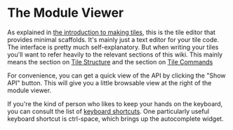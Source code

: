 # The Module Viewer

As explained in [the introduction to making tiles](Making-Tiles), this is the tile editor that
provides minimal scaffolds. It's mainly just a text editor for your tile code. 
The interface is pretty much self-explanatory. But when writing your tiles 
you'll want to refer heavily to the relevant sections of this wiki. This mainly means the
section on [Tile Structure](Tile-Structure) and the section on [Tile Commands](Tile-Commands)

For convenience, you can get a quick view of the API by clicking the "Show API" button. 
This will give you a little browsable view at the right of the module viewer.

If you're the kind of person who likes to keep your hands on the keyboard, 
you can consult the list of [keyboard shortcuts](Module-Viewer-Keyboard-Shortcuts).
One particularly useful keyboard shortcut is ctrl-space, which brings up the autocomplete
widget.